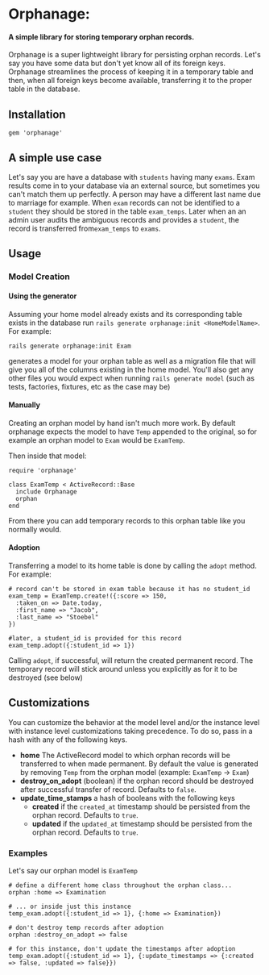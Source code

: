 # Orphanage:
#### A simple library for storing temporary orphan records.

Orphanage is a super lightweight library for persisting orphan records. Let's say you have some data but don't yet know all of its foreign keys. Orphanage streamlines the process of keeping it in a temporary table and then, when all foreign keys become available, transferring it to the proper table in the database.

## Installation

```
gem 'orphanage'
```

## A simple use case

Let's say you are have a database with `students` having many `exams`. Exam results come in to your database via an external source, but sometimes you can't match them up perfectly. A person may have a different last name due to marriage for example. When `exam` records can not be identified to a `student` they should be stored in the table `exam_temps`. Later when an an admin user audits the ambiguous records and provides a `student`, the record is transferred from`exam_temps` to `exams`.


## Usage

### Model Creation

#### Using the generator

Assuming your home model already exists and its corresponding table exists in the database run `rails generate orphanage:init <HomeModelName>`. For example:

```
rails generate orphanage:init Exam
```

generates a model for your orphan table as well as a migration file that will give you all of the columns existing in the home model. You'll also get any other files you would expect when running `rails generate model` (such as tests, factories, fixtures, etc as the case may be)

#### Manually

Creating an orphan model by hand isn't much more work. By default orphanage expects the model to have `Temp` appended to the original, so for example an orphan model to `Exam` would be `ExamTemp`.

Then inside that model:
```
require 'orphanage'

class ExamTemp < ActiveRecord::Base
  include Orphanage
  orphan
end
```

From there you can add temporary records to this orphan table like you normally would.

#### Adoption

Transferring a model to its home table is done by calling the `adopt` method. For example:

```
# record can't be stored in exam table because it has no student_id
exam_temp = ExamTemp.create!({:score => 150,
  :taken_on => Date.today,
  :first_name => "Jacob",
  :last_name => "Stoebel"
})

#later, a student_id is provided for this record
exam_temp.adopt({:student_id => 1})
```

Calling `adopt`, if successful, will return the created permanent record. The temporary record will stick around unless you explicitly as for it to be destroyed (see below)

## Customizations

You can customize the behavior at the model level and/or the instance level with instance level customizations taking precedence. To do so, pass in a hash with any of the following keys.

 - __home__ The ActiveRecord model to which orphan records will be transferred to when made permanent. By default the value is generated by removing `Temp` from the orphan model (example: `ExamTemp` -> `Exam`)
 - __destroy_on_adopt__ (boolean) if the orphan record should be destroyed after successful transfer of record. Defaults to `false`.
 - __update_time_stamps__ a hash of booleans with the following keys
    - __created__ if the `created_at` timestamp should be persisted from the orphan record. Defaults to `true`.
    - __updated__ if the `updated_at` timestamp should be persisted from the orphan record. Defaults to `true`.

### Examples

Let's say our orphan model is `ExamTemp`

```
# define a different home class throughout the orphan class...
orphan :home => Examination

# ... or inside just this instance
temp_exam.adopt({:student_id => 1}, {:home => Examination})

# don't destroy temp records after adoption
orphan :destroy_on_adopt => false

# for this instance, don't update the timestamps after adoption
temp_exam.adopt({:student_id => 1}, {:update_timestamps => {:created => false, :updated => false}})

```
